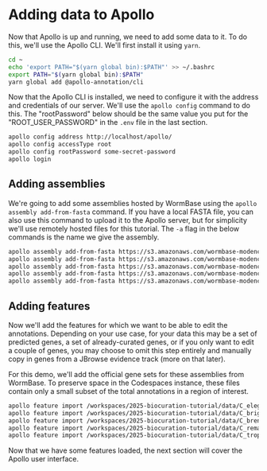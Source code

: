 # Adding data to Apollo

Now that Apollo is up and running, we need to add some data to it. To do this,
we'll use the Apollo CLI. We'll first install it using `yarn`.

```sh
cd ~
echo 'export PATH="$(yarn global bin):$PATH"' >> ~/.bashrc
export PATH="$(yarn global bin):$PATH"
yarn global add @apollo-annotation/cli
```

Now that the Apollo CLI is installed, we need to configure it with the address
and credentials of our server. We'll use the `apollo config` command to do this.
The "rootPassword" below should be the same value you put for the
"ROOT_USER_PASSWORD" in the `.env` file in the last section.

```sh
apollo config address http://localhost/apollo/
apollo config accessType root
apollo config rootPassword some-secret-password
apollo login
```

## Adding assemblies

We're going to add some assemblies hosted by WormBase using the
`apollo assembly add-from-fasta` command. If you have a local FASTA file, you
can also use this command to upload it to the Apollo server, but for simplicity
we'll use remotely hosted files for this tutorial. The `-a` flag in the below
commands is the name we give the assembly.

```sh
apollo assembly add-from-fasta https://s3.amazonaws.com/wormbase-modencode/fasta/current/c_elegans.PRJNA13758.WS278.genomic.fa.gz -a 'C. elegans'
apollo assembly add-from-fasta https://s3.amazonaws.com/wormbase-modencode/fasta/current/c_briggsae.PRJNA10731.WS284.genomic.fa.gz -a 'C. briggsae'
apollo assembly add-from-fasta https://s3.amazonaws.com/wormbase-modencode/fasta/current/c_brenneri.PRJNA20035.WS284.genomic.fa.gz -a 'C. brenneri'
apollo assembly add-from-fasta https://s3.amazonaws.com/wormbase-modencode/fasta/current/c_remanei.PRJNA53967.WS284.genomic.fa.gz -a 'C. remanei'
apollo assembly add-from-fasta https://s3.amazonaws.com/wormbase-modencode/fasta/current/c_tropicalis.PRJNA53597.WS284.genomic.fa.gz -a 'C. tropicalis'
```

## Adding features

Now we'll add the features for which we want to be able to edit the annotations.
Depending on your use case, for your data this may be a set of predicted genes,
a set of already-curated genes, or if you only want to edit a couple of genes,
you may choose to omit this step entirely and manually copy in genes from a
JBrowse evidence track (more on that later).

For this demo, we'll add the official gene sets for these assemblies from
WormBase. To preserve space in the Codespaces instance, these files contain only
a small subset of the total annotations in a region of interest.

```sh
apollo feature import /workspaces/2025-biocuration-tutorial/data/C_elegans.gff3 -a 'C. elegans'
apollo feature import /workspaces/2025-biocuration-tutorial/data/C_briggsae.gff3 -a 'C. briggsae'
apollo feature import /workspaces/2025-biocuration-tutorial/data/C_brenneri.gff3 -a 'C. brenneri'
apollo feature import /workspaces/2025-biocuration-tutorial/data/C_remanei.gff3 -a 'C. remanei'
apollo feature import /workspaces/2025-biocuration-tutorial/data/C_tropicalis.gff3 -a 'C. tropicalis'
```

Now that we have some features loaded, the next section will cover the Apollo
user interface.

